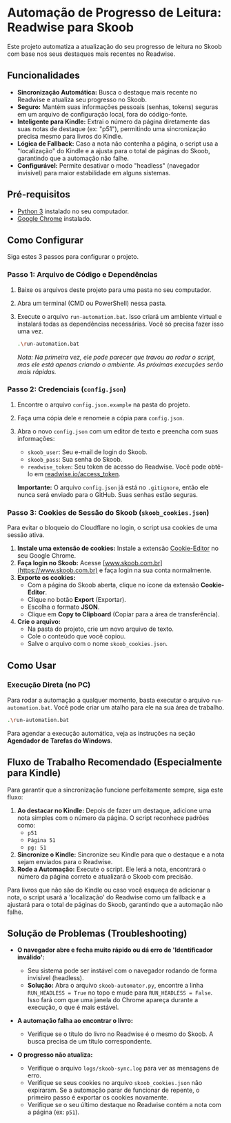 # Automação de Progresso de Leitura: Readwise para Skoob

Este projeto automatiza a atualização do seu progresso de leitura no Skoob com base nos seus destaques mais recentes no Readwise.

## Funcionalidades

-   **Sincronização Automática:** Busca o destaque mais recente no Readwise e atualiza seu progresso no Skoob.
-   **Seguro:** Mantém suas informações pessoais (senhas, tokens) seguras em um arquivo de configuração local, fora do código-fonte.
-   **Inteligente para Kindle:** Extrai o número da página diretamente das suas notas de destaque (ex: "p51"), permitindo uma sincronização precisa mesmo para livros do Kindle.
-   **Lógica de Fallback:** Caso a nota não contenha a página, o script usa a "localização" do Kindle e a ajusta para o total de páginas do Skoob, garantindo que a automação não falhe.
-   **Configurável:** Permite desativar o modo "headless" (navegador invisível) para maior estabilidade em alguns sistemas.

## Pré-requisitos

-   [Python 3](https://www.python.org/downloads/) instalado no seu computador.
-   [Google Chrome](https://www.google.com/chrome/) instalado.

## Como Configurar

Siga estes 3 passos para configurar o projeto.

### Passo 1: Arquivo de Código e Dependências

1.  Baixe os arquivos deste projeto para uma pasta no seu computador.
2.  Abra um terminal (CMD ou PowerShell) nessa pasta.
3.  Execute o arquivo `run-automation.bat`. Isso criará um ambiente virtual e instalará todas as dependências necessárias. Você só precisa fazer isso uma vez.

    ```bash
    .\run-automation.bat
    ```

    *Nota: Na primeira vez, ele pode parecer que travou ao rodar o script, mas ele está apenas criando o ambiente. As próximas execuções serão mais rápidas.*

### Passo 2: Credenciais (`config.json`)

1.  Encontre o arquivo `config.json.example` na pasta do projeto.
2.  Faça uma cópia dele e renomeie a cópia para `config.json`.
3.  Abra o novo `config.json` com um editor de texto e preencha com suas informações:
    -   `skoob_user`: Seu e-mail de login do Skoob.
    -   `skoob_pass`: Sua senha do Skoob.
    -   `readwise_token`: Seu token de acesso do Readwise. Você pode obtê-lo em [readwise.io/access_token](https://readwise.io/access_token).

    **Importante:** O arquivo `config.json` já está no `.gitignore`, então ele nunca será enviado para o GitHub. Suas senhas estão seguras.

### Passo 3: Cookies de Sessão do Skoob (`skoob_cookies.json`)

Para evitar o bloqueio do Cloudflare no login, o script usa cookies de uma sessão ativa.

1.  **Instale uma extensão de cookies:** Instale a extensão [Cookie-Editor](https://chrome.google.com/webstore/detail/cookie-editor/hlkenndednhfkekhgcdicdfddnkalmdm) no seu Google Chrome.
2.  **Faça login no Skoob:** Acesse [www.skoob.com.br](https://www.skoob.com.br) e faça login na sua conta normalmente.
3.  **Exporte os cookies:**
    -   Com a página do Skoob aberta, clique no ícone da extensão **Cookie-Editor**.
    -   Clique no botão **Export** (Exportar).
    -   Escolha o formato **JSON**.
    -   Clique em **Copy to Clipboard** (Copiar para a área de transferência).
4.  **Crie o arquivo:**
    -   Na pasta do projeto, crie um novo arquivo de texto.
    -   Cole o conteúdo que você copiou.
    -   Salve o arquivo com o nome `skoob_cookies.json`.

## Como Usar

### Execução Direta (no PC)

Para rodar a automação a qualquer momento, basta executar o arquivo `run-automation.bat`. Você pode criar um atalho para ele na sua área de trabalho.

```bash
.\run-automation.bat
```

Para agendar a execução automática, veja as instruções na seção **Agendador de Tarefas do Windows**.

## Fluxo de Trabalho Recomendado (Especialmente para Kindle)

Para garantir que a sincronização funcione perfeitamente sempre, siga este fluxo:

1.  **Ao destacar no Kindle:** Depois de fazer um destaque, adicione uma nota simples com o número da página. O script reconhece padrões como:
    -   `p51`
    -   `Página 51`
    -   `pg: 51`
2.  **Sincronize o Kindle:** Sincronize seu Kindle para que o destaque e a nota sejam enviados para o Readwise.
3.  **Rode a Automação:** Execute o script. Ele lerá a nota, encontrará o número da página correto e atualizará o Skoob com precisão.

Para livros que não são do Kindle ou caso você esqueça de adicionar a nota, o script usará a 'localização' do Readwise como um fallback e a ajustará para o total de páginas do Skoob, garantindo que a automação não falhe.

## Solução de Problemas (Troubleshooting)

-   **O navegador abre e fecha muito rápido ou dá erro de 'Identificador inválido':**
    -   Seu sistema pode ser instável com o navegador rodando de forma invisível (headless).
    -   **Solução:** Abra o arquivo `skoob-automator.py`, encontre a linha `RUN_HEADLESS = True` no topo e mude para `RUN_HEADLESS = False`. Isso fará com que uma janela do Chrome apareça durante a execução, o que é mais estável.

-   **A automação falha ao encontrar o livro:**
    -   Verifique se o título do livro no Readwise é o mesmo do Skoob. A busca precisa de um título correspondente.

-   **O progresso não atualiza:**
    -   Verifique o arquivo `logs/skoob-sync.log` para ver as mensagens de erro.
    -   Verifique se seus cookies no arquivo `skoob_cookies.json` não expiraram. Se a automação parar de funcionar de repente, o primeiro passo é exportar os cookies novamente.
    -   Verifique se o seu último destaque no Readwise contém a nota com a página (ex: `p51`).
